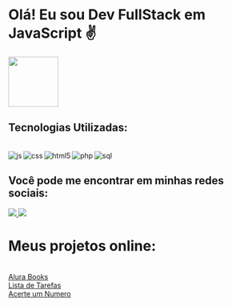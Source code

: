 # Olá! Eu sou Dev FullStack em JavaScript  ✌

<img align="center" src="https://66.media.tumblr.com/d8c347cf3e03580d0cf07b9f87cc0147/tumblr_mirqjfhcBM1rfjowdo1_640.gif" width="100px"/>


 ## Tecnologias Utilizadas:
<div style='display: inline_block;'></br> 
  <img align='left' alt='js' src='https://img.shields.io/badge/javascript-%23323330.svg?style=for-the-badge&logo=javascript&logoColor=%23F7DF1E' href=""/>
  <img align='left' alt='css' src='https://img.shields.io/badge/css3-%231572B6.svg?style=for-the-badge&logo=css3&logoColor=white'/>
  <img align='left' alt='html5' src='https://img.shields.io/badge/html5-%23E34F26.svg?style=for-the-badge&logo=html5&logoColor=white'/>
  <img align='left' alt='php' src='https://img.shields.io/badge/php-%23777BB4.svg?style=for-the-badge&logo=php&logoColor=white'/>
  <img align='left' alt='sql' src='https://img.shields.io/badge/MySQL-00000F?style=for-the-badge&logo=mysql&logoColor=white'/>
<?div> </br>

## Você pode me encontrar em minhas redes sociais:

<div style='display: inline_block;'>
  <a href="google.com.br"> <img src="https://img.shields.io/badge/Instagram-E4405F?style=for-the-badge&logo=instagram&logoColor=white"/> </a>
  <a href="google.com.br"> <img src="https://img.shields.io/badge/LinkedIn-0077B5?style=for-the-badge&logo=linkedin&logoColor=white"/> </a>
<?div> </br>
<h1> Meus projetos online: </h1></br>
<a href ="https://alura-books-livid-eta.vercel.app/">Alura Books<a></br>
<a href ="https://lista-de-tarefas-lake-iota.vercel.app/">Lista de Tarefas<a></br>
<a href ="https://acerte-o-numero-iota.vercel.app/">Acerte um Numero<a></br>
